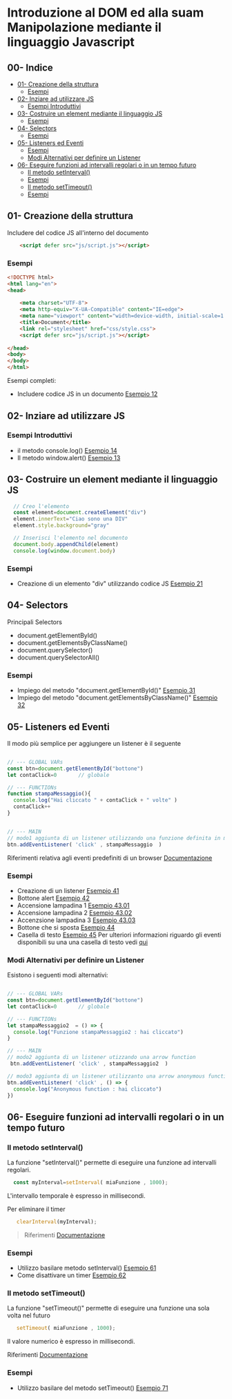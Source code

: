 
 
# Introduzione al DOM ed alla suam Manipolazione mediante il linguaggio Javascript

## 00- Indice
- [01- Creazione della struttura](#01--creazione-della-struttura)
  * [Esempi](#esempi)
- [02- Inziare ad utilizzare JS](#02--inziare-ad-utilizzare-js)
  * [Esempi Introduttivi](#esempi-introduttivi)
- [03- Costruire un element mediante il linguaggio JS](#03--costruire-un-element-mediante-il-linguaggio-js)
  * [Esempi](#esempi-1)
- [04- Selectors](#04--selectors)
  * [Esempi](#esempi-2)
- [05- Listeners ed Eventi](#05--listeners-ed-eventi)
  * [Esempi](#esempi-3)
  * [Modi Alternativi per definire un Listener](#modi-alternativi-per-definire-un-listener)
- [06- Eseguire funzioni ad intervalli regolari o in un tempo futuro](#06--eseguire-funzioni-ad-intervalli-regolari-o-in-un-tempo-futuro)
  * [Il metodo setInterval()](#il-metodo-setinterval--)
  * [Esempi](#esempi-4)
  * [Il metodo setTimeout()](#il-metodo-settimeout--)
  * [Esempi](#esempi-5)


## 01- Creazione della struttura
Includere del codice JS all'interno del documento
```HTML
    <script defer src="js/script.js"></script> 
```
    
### Esempi
```HTML
<!DOCTYPE html>
<html lang="en">
<head>
    
    <meta charset="UTF-8">
    <meta http-equiv="X-UA-Compatible" content="IE=edge">
    <meta name="viewport" content="width=device-width, initial-scale=1.0">
    <title>Document</title>
    <link rel="stylesheet" href="css/style.css">
    <script defer src="js/script.js"></script> 
   
</head>
<body>
</body>
</html>
```

Esempi completi:
  - Includere codice JS in un documento [Esempio 12](Examples/10_Intro/12_includere_js_in_un_documento)


## 02- Inziare ad utilizzare JS
### Esempi Introduttivi
  - il metodo console.log()  [Esempio 14](Examples/10_Intro/14_console_log)   
  - Il metodo window.alert() [Esempio 13](Examples/10_Intro/13_alert)

  
  
## 03- Costruire un element mediante il linguaggio JS

```javascript
  // Creo l'elemento
  const element=document.createElement("div")
  element.innerText="Ciao sono una DIV" 
  element.style.background="gray"

  // Inserisci l'elemento nel documento
  document.body.appendChild(element)
  console.log(window.document.body)
```

### Esempi  
  - Creazione di un elemento "div" utilizzando codice JS [Esempio 21](Examples/20_creazione_elemento/21_crea_elemento)


 
## 04- Selectors
Principali Selectors
  - document.getElementById()
  - document.getElementsByClassName()
  - document.querySelector()
  - document.querySelectorAll()

  
### Esempi 
  - Impiego del metodo "document.getElementById()"  [Esempio 31](Examples/30_selector/31_getElementByID)
  - Impiego del metodo "document.getElementsByClassName()"  [Esempio 32](Examples/30_selector/32_getElementByClassName)


## 05- Listeners ed Eventi
Il modo più semplice per aggiungere un listener è il seguente

```javascript

// --- GLOBAL VARs
const btn=document.getElementById("bottone")
let contaClick=0       // globale

// --- FUNCTIONs
function stampaMessaggio(){
  console.log("Hai cliccato " + contaClick + " volte" )
  contaClick++
}


// --- MAIN
// modo1 aggiunta di un listener utilizzando una funzione definita in modo classico
btn.addEventListener( 'click' , stampaMessaggio  )
```

Riferimenti relativa agli eventi predefiniti di un browser [Documentazione](https://it.javascript.info/introduction-browser-events)

  
### Esempi
 - Creazione di un listener [Esempio 41](Examples/40_listeners/41_creazione_listener)
 - Bottone alert [Esempio 42](Examples/40_listeners/42_bottone_alert)
 - Accensione lampadina 1 [Esempio 43.01](Examples/40_listeners/43.01_lampadina_simple)
 - Accensione lampadina 2 [Esempio 43.02](Examples/40_listeners/43.02_lampadinaOnOff_Button)
 - Accenzsione lampadina 3 [Esempio 43.03](Examples/40_listeners/43.03_lampadinaOnOff)
 - Bottone che si sposta [Esempio 44](Examples/40_listeners/44.Moving_Button)
 - Casella di testo [Esempio 45](Examples/40_listeners/45.01_Input/)
   Per ulteriori informazioni riguardo gli eventi disponibili su una una casella di testo 
   vedi [qui](https://it.javascript.info/events-change-input)

  
### Modi Alternativi per definire un Listener  
Esistono i seguenti modi alternativi:

```javascript

// --- GLOBAL VARs
const btn=document.getElementById("bottone")
let contaClick=0       // globale

// --- FUNCTIONs
let stampaMessaggio2  = () => {
  console.log("Funzione stampaMessaggio2 : hai cliccato")
}

// --- MAIN
// modo2 aggiunta di un listener utizzando una arrow function
 btn.addEventListener( 'click' , stampaMessaggio2  )

// modo3 aggiunta di un listener utilizzanto una arrow anonymous function
btn.addEventListener( 'click' , () => {
  console.log("Anonymous function : hai cliccato")
})

```
 
  
## 06- Eseguire funzioni ad intervalli regolari o in un tempo futuro

### Il metodo setInterval()
La funzione "setInterval()" permette di eseguire una funzione ad intervalli regolari. 

```javascript
  const myInterval=setInterval( miaFunzione , 1000);
```
L'intervallo temporale è espresso in millisecondi.

Per eliminare il timer
```javascript
   clearInterval(myInterval);
```

> Riferimenti [Documentazione](https://it.javascript.info/settimeout-setinterval)

### Esempi
 - Utilizzo basilare metodo setInterval() 
   [Esempio 61](Examples/60_Timers/61_Interval_start)
 - Come disattivare un timer [Esempio 62](Examples/60_Timers/62_Interval_start_stop)


### Il metodo setTimeout()
La funzione "setTimeout()" permette di eseguire una funzione una sola volta nel futuro 

```javascript
   setTimeout( miaFunzione , 1000);
```
Il valore numerico è espresso in millisecondi.

Riferimenti [Documentazione](https://it.javascript.info/settimeout-setinterval)

### Esempi
 - Utilizzo basilare del metodo setTimeout() 
   [Esempio 71](Examples/60_Timers/71_Timeout_alert)

